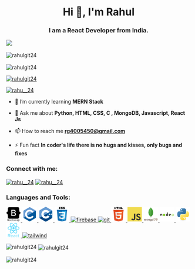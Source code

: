 <h1 align="center">Hi 👋, I'm Rahul</h1>
<h3 align="center">I am a React Developer from India.</h3>

<img src="https://repository-images.githubusercontent.com/289382429/e9c6ec80-8902-11eb-9f55-5de819da8bf5"></img>

<p align="left"> <img src="https://komarev.com/ghpvc/?username=rahulgit24&label=Profile%20views&color=0e75b6&style=flat" alt="rahulgit24" /> </p>
 <img src="https://thumbs.gfycat.com/BoilingPolishedFawn-size_restricted.gif" alt="rahulgit24" align="center" />

<p align="left"> <a href="https://github.com/ryo-ma/github-profile-trophy"><img src="https://github-profile-trophy.vercel.app/?username=rahulgit24" alt="rahulgit24" /></a> </p>

<p align="left"> <a href="https://twitter.com/rahu__24" target="blank"><img src="https://img.shields.io/twitter/follow/rahu__24?logo=twitter&style=for-the-badge" alt="rahu__24" /></a> </p>

- 🌱 I’m currently learning **MERN Stack**

- 💬 Ask me about **Python, HTML, CSS, C , MongoDB, Javascript, React Js**

- 📫 How to reach me **rg4005450@gmail.com**

- ⚡ Fun fact **In coder's life there is no hugs and kisses, only bugs and fixes**

<h3 align="left">Connect with me:</h3>
<p align="left">
<a href="https://twitter.com/rahu__24" target="blank"><img align="center" src="https://raw.githubusercontent.com/rahuldkjain/github-profile-readme-generator/master/src/images/icons/Social/twitter.svg" alt="rahu__24" height="30" width="40" /></a>
<a href="https://instagram.com/rahu__24" target="blank"><img align="center" src="https://raw.githubusercontent.com/rahuldkjain/github-profile-readme-generator/master/src/images/icons/Social/instagram.svg" alt="rahu__24" height="30" width="40" /></a>
</p>

<h3 align="left">Languages and Tools:</h3>
<p align="left"> <a href="https://getbootstrap.com" target="_blank" rel="noreferrer"> <img src="https://raw.githubusercontent.com/devicons/devicon/master/icons/bootstrap/bootstrap-plain-wordmark.svg" alt="bootstrap" width="40" height="40"/> </a> <a href="https://www.cprogramming.com/" target="_blank" rel="noreferrer"> <img src="https://raw.githubusercontent.com/devicons/devicon/master/icons/c/c-original.svg" alt="c" width="40" height="40"/> </a> <a href="https://www.w3schools.com/cpp/" target="_blank" rel="noreferrer"> <img src="https://raw.githubusercontent.com/devicons/devicon/master/icons/cplusplus/cplusplus-original.svg" alt="cplusplus" width="40" height="40"/> </a> <a href="https://www.w3schools.com/css/" target="_blank" rel="noreferrer"> <img src="https://raw.githubusercontent.com/devicons/devicon/master/icons/css3/css3-original-wordmark.svg" alt="css3" width="40" height="40"/> </a> <a href="https://firebase.google.com/" target="_blank" rel="noreferrer"> <img src="https://www.vectorlogo.zone/logos/firebase/firebase-icon.svg" alt="firebase" width="40" height="40"/> </a> <a href="https://git-scm.com/" target="_blank" rel="noreferrer"> <img src="https://www.vectorlogo.zone/logos/git-scm/git-scm-icon.svg" alt="git" width="40" height="40"/> </a> <a href="https://www.w3.org/html/" target="_blank" rel="noreferrer"> <img src="https://raw.githubusercontent.com/devicons/devicon/master/icons/html5/html5-original-wordmark.svg" alt="html5" width="40" height="40"/> </a> <a href="https://developer.mozilla.org/en-US/docs/Web/JavaScript" target="_blank" rel="noreferrer"> <img src="https://raw.githubusercontent.com/devicons/devicon/master/icons/javascript/javascript-original.svg" alt="javascript" width="40" height="40"/> </a> <a href="https://www.mongodb.com/" target="_blank" rel="noreferrer"> <img src="https://raw.githubusercontent.com/devicons/devicon/master/icons/mongodb/mongodb-original-wordmark.svg" alt="mongodb" width="40" height="40"/> </a> <a href="https://nodejs.org" target="_blank" rel="noreferrer"> <img src="https://raw.githubusercontent.com/devicons/devicon/master/icons/nodejs/nodejs-original-wordmark.svg" alt="nodejs" width="40" height="40"/> </a> <a href="https://www.python.org" target="_blank" rel="noreferrer"> <img src="https://raw.githubusercontent.com/devicons/devicon/master/icons/python/python-original.svg" alt="python" width="40" height="40"/> </a> <a href="https://reactjs.org/" target="_blank" rel="noreferrer"> <img src="https://raw.githubusercontent.com/devicons/devicon/master/icons/react/react-original-wordmark.svg" alt="react" width="40" height="40"/> </a> <a href="https://tailwindcss.com/" target="_blank" rel="noreferrer"> <img src="https://www.vectorlogo.zone/logos/tailwindcss/tailwindcss-icon.svg" alt="tailwind" width="40" height="40"/> </a> </p>

<p><img align="left" src="https://github-readme-stats.vercel.app/api/top-langs?username=rahulgit24&show_icons=true&locale=en&layout=compact" alt="rahulgit24" /></p>

<p>&nbsp;<img align="center" src="https://github-readme-stats.vercel.app/api?username=rahulgit24&show_icons=true&locale=en" alt="rahulgit24" /></p>

<p><img align="center" src="https://github-readme-streak-stats.herokuapp.com/?user=rahulgit24&" alt="rahulgit24" /></p>
